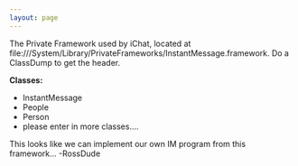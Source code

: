 ```yaml
---
layout: page
---
```





The Private Framework used by iChat, located at file:///System/Library/PrivateFrameworks/InstantMessage.framework.  Do a ClassDump to get the header.

**Classes:**

* InstantMessage
* People
* Person
* please enter in more classes....


This looks like we can implement our own IM program from this framework... -RossDude
